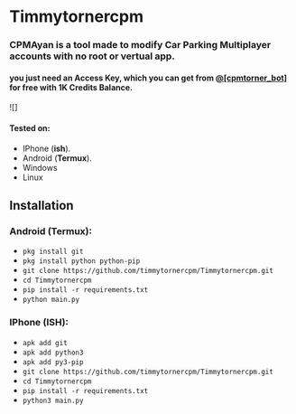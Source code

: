 # Timmytornercpm

<h3>CPMAyan is a tool made to modify Car Parking Multiplayer accounts with no root or vertual app.</h3>
<h4>you just need an Access Key, which you can get from <a href="">@[cpmtorner_bot]</a> for free with 1K Credits Balance.</h4>

![]

#### Tested on:

- IPhone (**ish**).
- Android (**Termux**).
- Windows
- Linux

## Installation

### Android (Termux):

- `pkg install git`
- `pkg install python python-pip`
- `git clone https://github.com/timmytornercpm/Timmytornercpm.git`
- `cd Timmytornercpm`
- `pip install -r requirements.txt`
- `python main.py`

### IPhone (ISH):

- `apk add git`
- `apk add python3`
- `apk add py3-pip`
- `git clone https://github.com/timmytornercpm/Timmytornercpm.git`
- `cd Timmytornercpm`
- `pip install -r requirements.txt`
- `python3 main.py`
